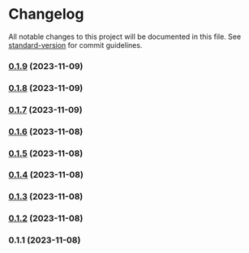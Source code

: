 # Changelog

All notable changes to this project will be documented in this file. See [standard-version](https://github.com/conventional-changelog/standard-version) for commit guidelines.

### [0.1.9](https://github.com/LucasSAmaral/spotify-playlist-manager/compare/v0.1.8...v0.1.9) (2023-11-09)

### [0.1.8](https://github.com/LucasSAmaral/spotify-playlist-manager/compare/v0.1.7...v0.1.8) (2023-11-09)

### [0.1.7](https://github.com/LucasSAmaral/spotify-playlist-manager/compare/v0.1.6...v0.1.7) (2023-11-09)

### [0.1.6](https://github.com/LucasSAmaral/spotify-playlist-manager/compare/v0.1.5...v0.1.6) (2023-11-08)

### [0.1.5](https://github.com/LucasSAmaral/spotify-playlist-manager/compare/v0.1.4...v0.1.5) (2023-11-08)

### [0.1.4](https://github.com/LucasSAmaral/spotify-playlist-manager/compare/v0.1.3...v0.1.4) (2023-11-08)

### [0.1.3](https://github.com/LucasSAmaral/spotify-playlist-manager/compare/v0.1.2...v0.1.3) (2023-11-08)

### [0.1.2](https://github.com/LucasSAmaral/spotify-playlist-manager/compare/v0.1.1...v0.1.2) (2023-11-08)

### 0.1.1 (2023-11-08)
